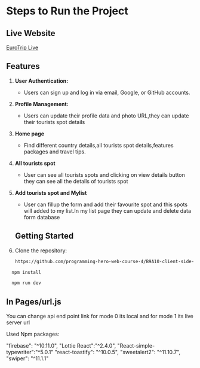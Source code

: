 # Steps to Run the Project

## Live Website

[EuroTrip Live](https://assignment-9-3767f.web.app)

## Features

1. **User Authentication:**

   - Users can sign up and log in via email, Google, or GitHub accounts.

2. **Profile Management:**

   - Users can update their profile data and photo URL,they can update their tourists spot details

3. **Home page**

   - Find different country details,all tourists spot details,features packages and travel tips.

4. **All tourists spot**

   - User can see all tourists spots and clicking on view details button they can see all the details of tourists spot

5. **Add tourists spot and Mylist**

   - User can fillup the form and add their favourite spot and this spots will added to my list.In my list page they can update and delete data form database

   ## Getting Started

6. Clone the repository:

   ```bash
   https://github.com/programming-hero-web-course-4/B9A10-client-side-Chandrasree49
   ```

```bash
  npm install
```

```bash
  npm run dev
```

## In Pages/url.js

You can change api end point link
for mode 0 its local and for mode 1 its live server url

Used Npm packages:

"firebase": "^10.11.0",
"Lottie React":"^2.4.0",
"React-simple-typewriter":"^5.0.1"
"react-toastify": "^10.0.5",
"sweetalert2": "^11.10.7",
"swiper": "^11.1.1"
